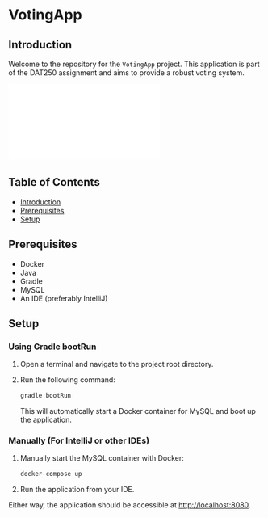 # VotingApp

## Introduction

Welcome to the repository for the `VotingApp` project. This application is part of the DAT250 assignment and aims to provide a robust voting system.


![Design document](design_document.pdf)

## Table of Contents
- [Introduction](#introduction)
- [Prerequisites](#prerequisites)
- [Setup](#setup)

## Prerequisites

- Docker
- Java
- Gradle
- MySQL
- An IDE (preferably IntelliJ)

## Setup

### Using Gradle bootRun

1. Open a terminal and navigate to the project root directory.
2. Run the following command:

    ```bash
    gradle bootRun
    ```

   This will automatically start a Docker container for MySQL and boot up the application.

### Manually (For IntelliJ or other IDEs)

1. Manually start the MySQL container with Docker:

    ```bash
    docker-compose up
    ```
2. Run the application from your IDE.

Either way, the application should be accessible at [http://localhost:8080](http://localhost:8080).